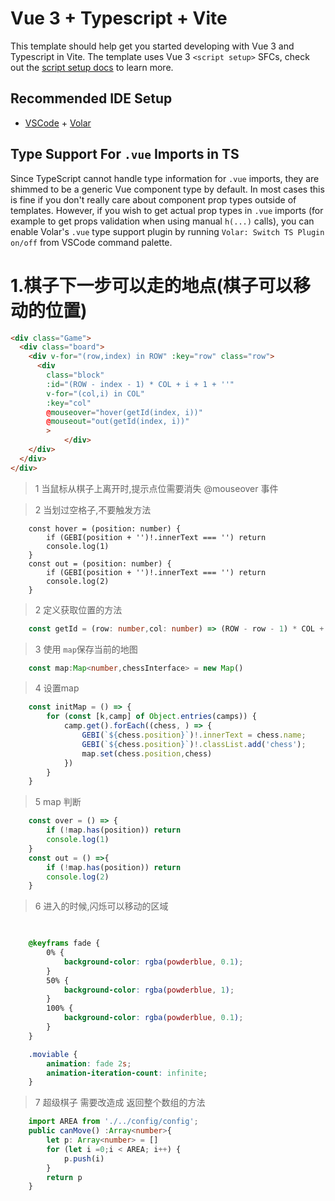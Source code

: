 # Vue 3 + Typescript + Vite

This template should help get you started developing with Vue 3 and Typescript in Vite. The template uses Vue 3 `<script setup>` SFCs, check out the [script setup docs](https://v3.vuejs.org/api/sfc-script-setup.html#sfc-script-setup) to learn more.

## Recommended IDE Setup

- [VSCode](https://code.visualstudio.com/) + [Volar](https://marketplace.visualstudio.com/items?itemName=johnsoncodehk.volar)

## Type Support For `.vue` Imports in TS

Since TypeScript cannot handle type information for `.vue` imports, they are shimmed to be a generic Vue component type by default. In most cases this is fine if you don't really care about component prop types outside of templates. However, if you wish to get actual prop types in `.vue` imports (for example to get props validation when using manual `h(...)` calls), you can enable Volar's `.vue` type support plugin by running `Volar: Switch TS Plugin on/off` from VSCode command palette.


# 1.棋子下一步可以走的地点(棋子可以移动的位置)


```html
<div class="Game">
  <div class="board">
    <div v-for="(row,index) in ROW" :key="row" class="row">
      <div
        class="block"
        :id="(ROW - index - 1) * COL + i + 1 + ''"
        v-for="(col,i) in COL"
        :key="col"
        @mouseover="hover(getId(index, i))"
        @mouseout="out(getId(index, i))"
        >
			</div>
    </div>
  </div>
</div>	
```

>1 当鼠标从棋子上离开时,提示点位需要消失 @mouseover 事件

>2 当划过空格子,不要触发方法
```tsx
	const hover = (position: number) {
		if (GEBI(position + '')!.innerText === '') return
		console.log(1)
	}
	const out = (position: number) {
		if (GEBI(position + '')!.innerText === '') return
		console.log(2)
	}
```

> 2 定义获取位置的方法

```ts
	const getId = (row: number,col: number) => (ROW - row - 1) * COL + col + 1
```

> 3 使用 `map`保存当前的地图

```ts
	const map:Map<number,chessInterface> = new Map()
```

>4 设置map
```ts
	const initMap = () => {
		for (const [k,camp] of Object.entries(camps)) {
			camp.get().forEach((chess, ) => {
				GEBI(`${chess.position}`)!.innerText = chess.name;
				GEBI(`${chess.position}`)!.classList.add('chess');
				map.set(chess.position,chess)
			})
		}
	}
```

>5 map 判断

```ts
	const over = () => {
		if (!map.has(position)) return
		console.log(1)
	}
	const out = () =>{
		if (!map.has(position)) return
		console.log(2)
	}
```

>6 进入的时候,闪烁可以移动的区域

```ts
	
```

```scss
	@keyframs fade {
		0% {
			background-color: rgba(powderblue, 0.1);
		}
		50% {
			background-color: rgba(powderblue, 1);
		}
		100% {
			background-color: rgba(powderblue, 0.1);
		}
	}

	.moviable {
		animation: fade 2s;
		animation-iteration-count: infinite;
	}
```

>7 超级棋子 需要改造成 返回整个数组的方法

```ts
	import AREA from './../config/config';
	public canMove() :Array<number>{
		let p: Array<number> = []
		for (let i =0;i < AREA; i++) {
			p.push(i)
		}
		return p
	}
```